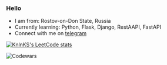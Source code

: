 ### Hello
- I am from: Rostov-on-Don State, Russia
- Currently learning: Python, Flask, Django, RestAAPI, FastAPI
- Connect with me on [telegram](https://t.me/mchtcl)
  
[![KnlnKS's LeetCode stats](https://leetcode-stats-six.vercel.app/?username=synthematik&theme=dark)](https://github.com/KnlnKS/leetcode-stats)

![Codewars](https://github.r2v.ch/codewars?user=synthematik&theme=gradient)
